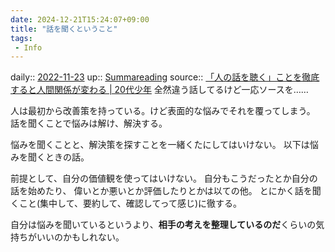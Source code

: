 ```yaml
---
date: 2024-12-21T15:24:07+09:00
title: "話を聞くということ"
tags:
 - Info
---
```


daily:: [2022-11-23](/Daily_Note/2022-11-23.md)
up:: [Summareading](../Bar/Summareading.md)
source:: [「人の話を聴く」ことを徹底すると人間関係が変わる | 20代少年](https://plutrablog.com/listening/)
全然違う話してるけど一応ソースを……

人は最初から改善策を持っている。けど表面的な悩みでそれを覆ってしまう。
話を聞くことで悩みは解け、解決する。

悩みを聞くことと、解決策を探すことを一緒くたにしてはいけない。
以下は悩みを聞くときの話。

前提として、自分の価値観を使ってはいけない。
自分もこうだったとか自分の話を始めたり、
偉いとか悪いとか評価したりとかは以ての他。
とにかく話を聞くこと(集中して、要約して、確認してって感じ)に徹する。

自分は悩みを聞いているというより、**相手の考えを整理しているのだ**くらいの気持ちがいいのかもしれない。

